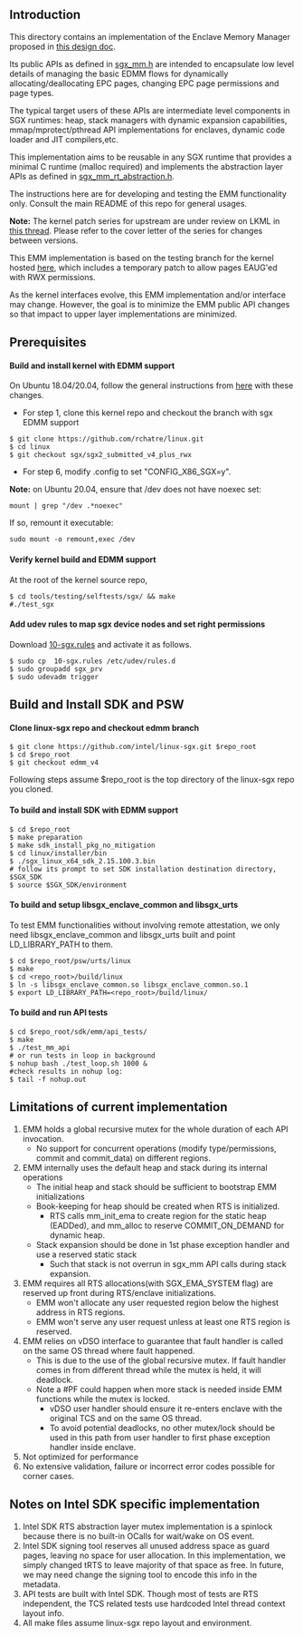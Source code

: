 Introduction
---------------------------------
This directory contains an implementation of the Enclave Memory Manager proposed in [this design doc](design_docs/SGX_EMM.md).

Its public APIs as defined in [sgx_mm.h](include/sgx_mm.h) are intended to encapsulate low level details
of managing the basic EDMM flows for dynamically allocating/deallocating EPC pages, changing EPC page
permissions and page types.

The typical target users of these APIs are intermediate level components in SGX runtimes: heap, stack managers
with dynamic expansion capabilities, mmap/mprotect/pthread API implementations for enclaves, dynamic code
loader and JIT compilers,etc.
 
This implementation aims to be reusable in any SGX runtime that provides a minimal C runtime (malloc required) and
implements the abstraction layer APIs as defined in [sgx_mm_rt_abstraction.h](include/sgx_mm_rt_abstraction.h).

The instructions here are for developing and testing the EMM functionality only.
Consult the main README of this repo for general usages.

**Note:** The kernel patch series for upstream are under review on LKML in [this thread](https://lore.kernel.org/lkml/64e8cf67aa564b317f4028aee9b3e77f3c1ce326.1649878359.git.reinette.chatre@intel.com/T/).
Please refer to the cover letter of the series for changes between versions.

This EMM implementation is based on the testing branch for the kernel hosted [here](https://github.com/rchatre/linux/tree/sgx/sgx2_submitted_v4_plus_rwx), which includes a temporary patch to allow pages EAUG'ed with RWX permissions.

As the kernel interfaces evolve, this EMM implementation and/or interface may change. However, the goal is to minimize the EMM public API changes so that impact to upper layer implementations are minimized. 

Prerequisites
-------------------------------

#### Build and install kernel with EDMM support
On Ubuntu 18.04/20.04, follow the general instructions from [here](https://wiki.ubuntu.com/KernelTeam/GitKernelBuild) with these changes.

- For step 1, clone this kernel repo and checkout the branch with sgx EDMM support
```
$ git clone https://github.com/rchatre/linux.git
$ cd linux
$ git checkout sgx/sgx2_submitted_v4_plus_rwx
```

- For step 6, modify .config to set "CONFIG_X86_SGX=y".

**Note:** on Ubuntu 20.04,  ensure that /dev does not have noexec set:
```
mount | grep "/dev .*noexec"
```
If so, remount it executable:
```
sudo mount -o remount,exec /dev
```

#### Verify kernel build and EDMM support
At the root of the kernel source repo,
```
$ cd tools/testing/selftests/sgx/ && make
#./test_sgx
```
#### Add udev rules to map sgx device nodes and set right permissions
Download [10-sgx.rules](https://github.com/intel/SGXDataCenterAttestationPrimitives/blob/master/driver/linux/10-sgx.rules) and activate it as follows.
```
$ sudo cp  10-sgx.rules /etc/udev/rules.d
$ sudo groupadd sgx_prv
$ sudo udevadm trigger
```
Build and Install SDK and PSW
------------------------------

#### Clone linux-sgx repo and checkout edmm branch
```
$ git clone https://github.com/intel/linux-sgx.git $repo_root
$ cd $repo_root
$ git checkout edmm_v4
```
Following steps assume $repo_root is the top directory of the linux-sgx repo you cloned.

#### To build and install SDK with EDMM support
```
$ cd $repo_root
$ make preparation
$ make sdk_install_pkg_no_mitigation
$ cd linux/installer/bin
$ ./sgx_linux_x64_sdk_2.15.100.3.bin
# follow its prompt to set SDK installation destination directory, $SGX_SDK
$ source $SGX_SDK/environment
```

#### To build and setup libsgx_enclave_common and libsgx_urts
To test EMM functionalities without involving remote attestation, we only need libsgx_enclave_common and libsgx_urts built and point LD_LIBRARY_PATH to them.

```
$ cd $repo_root/psw/urts/linux
$ make
$ cd <repo_root>/build/linux
$ ln -s libsgx_enclave_common.so libsgx_enclave_common.so.1
$ export LD_LIBRARY_PATH=<repo_root>/build/linux/
```

#### To build and run API tests
```
$ cd $repo_root/sdk/emm/api_tests/
$ make
$ ./test_mm_api
# or run tests in loop in background
$ nohup bash ./test_loop.sh 1000 &
#check results in nohup log:
$ tail -f nohup.out
```

Limitations of current implementation
---------------------------------------
1. EMM holds a global recursive mutex for the whole duration of each API invocation.
	- No support for concurrent operations (modify type/permissions, commit and commit_data) on different regions.
2. EMM internally uses the default heap and stack during its internal operations
	- The initial heap and stack should be sufficient to bootstrap EMM initializations
	- Book-keeping for heap should be created when RTS is initialized.
		- RTS calls mm_init_ema to create region for the static heap (EADDed), and mm_alloc to reserve COMMIT_ON_DEMAND for dynamic heap.
	- Stack expansion should be done in 1st phase exception handler and use a reserved static stack
		- Such that stack is not overrun in sgx_mm API calls during stack expansion.
3. EMM requires all RTS allocations(with SGX_EMA_SYSTEM flag) are reserved up front during RTS/enclave initializations.
	- EMM won't allocate any user requested region below the highest address in RTS regions.
	- EMM won't serve any user request unless at least one RTS region is reserved.
4. EMM relies on vDSO interface to guarantee that fault handler is called on the same OS thread where fault happened.
	- This is due to the use of the global recursive mutex. If fault handler comes in from different thread while the mutex is held, it will deadlock.
	- Note a #PF could happen when more stack is needed inside EMM functions while the mutex is locked.
		- vDSO user handler should ensure it re-enters enclave with the original TCS and on the same OS thread.
		- To avoid potential deadlocks, no other mutex/lock should be used in this path from user handler to first phase exception handler inside enclave.
5. Not optimized for performance
6. No extensive validation, failure or incorrect error codes possible for corner cases.

Notes on Intel SDK specific implementation
-----------------------------------------
1. 	Intel SDK RTS abstraction layer mutex implementation is a spinlock because there is no built-in OCalls for wait/wake on OS event.
2. 	Intel SDK signing tool reserves all unused address space as guard pages, leaving no space for user allocation. In this implementation, we simply changed tRTS to leave majority of that space as free. In future, we may need change the signing tool to encode this info in the metadata.
3. 	API tests are built with Intel SDK. Though most of tests are RTS independent, the TCS related tests use hardcoded Intel thread context layout info.
4. All make files assume linux-sgx repo layout and environment.


